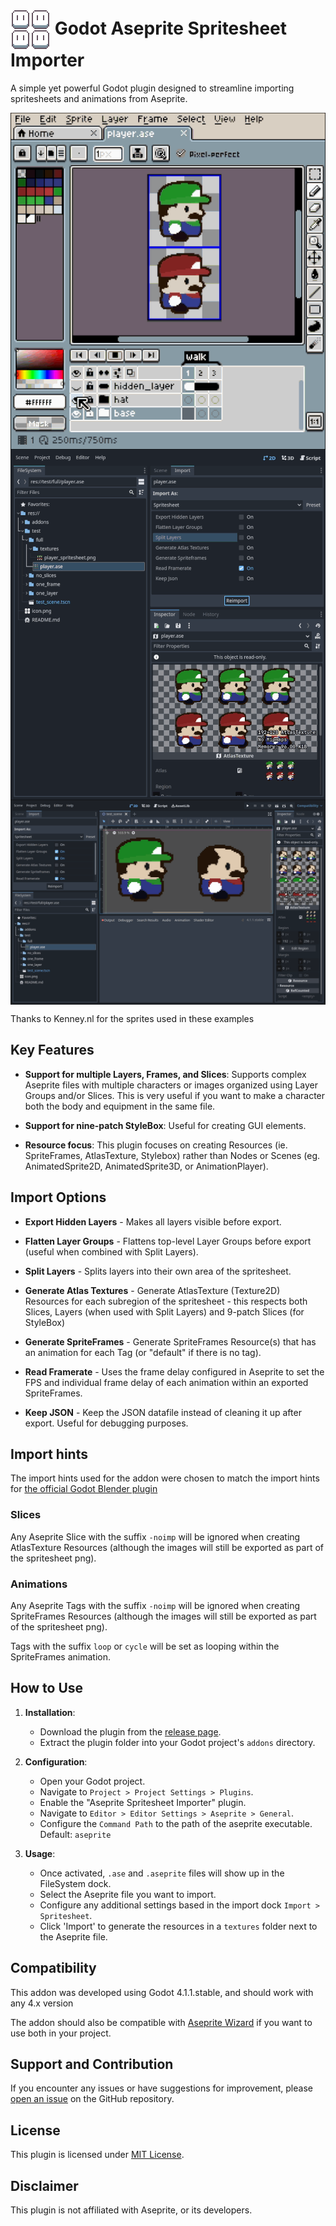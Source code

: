 
# <img align="center" src="./icon.png" /> Godot Aseprite Spritesheet Importer



A simple yet powerful Godot plugin designed to streamline importing spritesheets and animations from Aseprite.

<img align="center" src="./screenshots/aseprite.gif" />

<img align="center" src="./screenshots/atlas_textures.gif" />

<img align="center" src="./screenshots/spriteframes.gif" />

Thanks to Kenney.nl for the sprites used in these examples

## Key Features

- **Support for multiple Layers, Frames, and Slices**: Supports complex Aseprite files with multiple characters or images organized using Layer Groups and/or Slices. This is very useful if you want to make a character both the body and equipment in the same file.

- **Support for nine-patch StyleBox**: Useful for creating GUI elements.

- **Resource focus**: This plugin focuses on creating Resources (ie. SpriteFrames, AtlasTexture, Stylebox) rather than Nodes or Scenes (eg. AnimatedSprite2D, AnimatedSprite3D, or AnimationPlayer).

## Import Options

- **Export Hidden Layers** - Makes all layers visible before export.

- **Flatten Layer Groups** - Flattens top-level Layer Groups before export (useful when combined with Split Layers).

- **Split Layers** - Splits layers into their own area of the spritesheet.

- **Generate Atlas Textures** - Generate AtlasTexture (Texture2D) Resources for each subregion of the spritesheet - this respects both Slices, Layers (when used with Split Layers) and 9-patch Slices (for StyleBox)

- **Generate SpriteFrames** - Generate SpriteFrames Resource(s) that has an animation for each Tag (or "default" if there is no tag).

- **Read Framerate** - Uses the frame delay configured in Aseprite to set the FPS and individual frame delay of each animation within an exported SpriteFrames.

- **Keep JSON** - Keep the JSON datafile instead of cleaning it up after export. Useful for debugging purposes.

## Import hints

The import hints used for the addon were chosen to match the import hints for [the official Godot Blender plugin](https://docs.godotengine.org/en/stable/tutorials/assets_pipeline/importing_scenes.html#import-hints)

### Slices

Any Aseprite Slice with the suffix `-noimp` will be ignored when creating AtlasTexture Resources (although the images will still be exported as part of the spritesheet png).

### Animations

Any Aseprite Tags with the suffix `-noimp` will be ignored when creating SpriteFrames Resources (although the images will still be exported as part of the spritesheet png).

Tags with the suffix `loop` or `cycle` will be set as looping within the SpriteFrames animation.

## How to Use

1. **Installation**:
   - Download the plugin from the [release page](https://github.com/colinheathman/godot-aseprite-spritesheet-importer/releases).
   - Extract the plugin folder into your Godot project's `addons` directory.

2. **Configuration**:
   - Open your Godot project.
   - Navigate to `Project > Project Settings > Plugins`.
   - Enable the "Aseprite Spritesheet Importer" plugin.
   - Navigate to `Editor > Editor Settings > Aseprite > General`.
   - Configure the `Command Path` to the path of the aseprite executable. Default: `aseprite`

3. **Usage**:
   - Once activated, `.ase` and `.aseprite` files will show up in the FileSystem dock.
   - Select the Aseprite file you want to import.
   - Configure any additional settings based in the import dock `Import > Spritesheet`.
   - Click 'Import' to generate the resources in a `textures` folder next to the Aseprite file.

## Compatibility

This addon was developed using Godot 4.1.1.stable, and should work with any 4.x version

The addon should also be compatible with [Aseprite Wizard](https://github.com/viniciusgerevini/godot-aseprite-wizard) if you want to use both in your project.

## Support and Contribution

If you encounter any issues or have suggestions for improvement, please [open an issue](https://github.com/colinheathman/godot-aseprite-spritesheet-importer/issues) on the GitHub repository.

## License

This plugin is licensed under [MIT License](https://github.com/colinheathman/godot-aseprite-spritesheet-importer/blob/main/LICENSE).

## Disclaimer

This plugin is not affiliated with Aseprite, or its developers.

